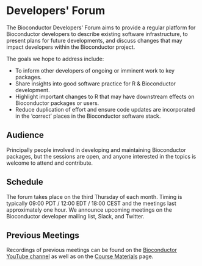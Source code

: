 # Developers' Forum

The Bioconductor Developers' Forum aims to provide a regular platform for Bioconductor developers to describe existing software infrastructure, to present plans for future developments, and discuss changes that may impact developers within the Bioconductor project.

The goals we hope to address include:

- To inform other developers of ongoing or imminent work to key packages.
- Share insights into good software practice for R & Bioconductor development.
- Highlight important changes to R that may have downstream effects on Bioconductor
packages or users.
- Reduce duplication of effort and ensure code updates are incorporated in the ‘correct’
places in the Bioconductor software stack.

## Audience

Principally people involved in developing and maintaining Bioconductor packages, but the
sessions are open, and anyone interested in the topics is welcome to attend and contribute. 

## Schedule

The forum takes place on the third Thursday of each month. Timing is typically
09:00 PDT / 12:00 EDT / 18:00 CEST and the meetings last approximately one hour. We announce upcoming meetings on the Bioconductor developer mailing list, Slack, and Twitter.

## Previous Meetings

Recordings of previous meetings can be found on the [Bioconductor YouTube channel](https://www.youtube.com/playlist?list=PLdl4u5ZRDMQQLMupAtEzm2y4gUIUm_1n6) as well as on the [Course Materials](https://bioconductor.org/help/course-materials/) page.
